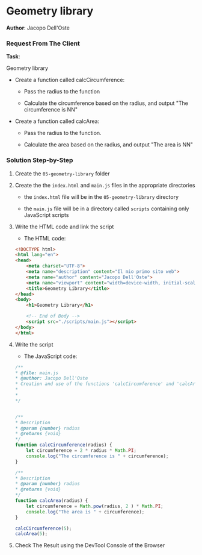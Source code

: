 # Geometry library

**Author**: Jacopo Dell'Oste 

### Request From The Client

**Task**: 

Geometry library

- Create a function called calcCircumference:

    * Pass the radius to the function

    * Calculate the circumference based on the radius, and output "The circumference is NN"

- Create a function called calcArea:

    * Pass the radius to the function.

    * Calculate the area based on the radius, and output "The area is NN"



### Solution Step-by-Step

1. Create the  `05-geometry-library` folder

2. Create the the `index.html` and `main.js` files in the appropriate directories

    * the `index.html` file will be in the `05-geometry-library` directory

    * the `main.js` file will be in a directory called `scripts` containing only JavaScript scripts

3. Write the HTML code and link the script
    
    * The HTML code:

    ```HTML 
    <!DOCTYPE html>
    <html lang="en">
    <head>
        <meta charset="UTF-8">
        <meta name="description" content="Il mio primo sito web">
        <meta name="author" content="Jacopo Dell'Oste">
        <meta name="viewport" content="width=device-width, initial-scale=1.0">
        <title>Geometry Library</title>
    </head>
    <body>
        <h1>Geometry Library</h1>

        <!-- End of Body -->
        <script src="./scripts/main.js"></script>
    </body>
    </html>
    ```

4. Write the script  

    * The JavaScript code:

    ```javascript
    /**
    * @file: main.js
    * @author: Jacopo Dell'Oste
    * Creation and use of the functions 'calcCircumference' and 'calcArea'
    *
    * 
    */


    /**
    * Description
    * @param {number} radius
    * @returns {void}
    */
    function calcCircumference(radius) {
        let circumference = 2 * radius * Math.PI;
        console.log("The circumference is " + circumference);
    }

    /**
    * Description
    * @param {number} radius
    * @returns {void}
    */
    function calcArea(radius) {
        let circumference = Math.pow(radius, 2 ) * Math.PI;
        console.log("The area is " + circumference);
    }

    calcCircumference(5);
    calcArea(5);
    ```

5. Check The Result using the DevTool Console of the Browser

